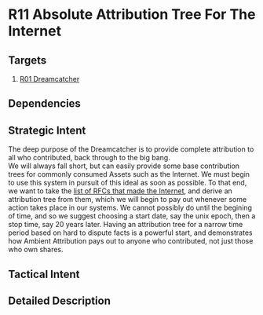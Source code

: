 # R11 Absolute Attribution Tree For The Internet

## Targets

1. [R01 Dreamcatcher](./R01.md)

## Dependencies


## Strategic Intent

The deep purpose of the Dreamcatcher is to provide complete attribution to all who contributed, back through to the big bang.  
We will always fall short, but can easily provide some base contribution trees for commonly consumed Assets such as the Internet.
We must begin to use this system in pursuit of this ideal as soon as possible.
To that end, we want to take the [list of RFCs that made the Internet](https://en.wikipedia.org/wiki/List_of_RFCs), and derive an attribution tree
from them, which we will begin to pay out whenever some action takes place in our systems.
We cannot possibly do until the begining of time, and so we suggest choosing a start date, say the unix epoch, then a stop time, say 20 years later.
Having an attribution tree for a narrow time period based on hard to dispute facts is a powerful start, and demonstrates how 
Ambient Attribution pays out to anyone who contributed, not just those who own shares.


## Tactical Intent

## Detailed Description


